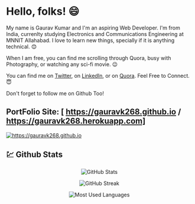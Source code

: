 # Hello, folks! :smile:

My name is Gaurav Kumar and I'm an aspiring Web Developer. I'm from India, currenlty studying Electronics and Communications Engineering at MNNIT Allahabad. I love to learn new things, specially if it is anything technical. :blush: </br>

When I am free, you can find me scrolling through Quora, busy with Photography, or watching any sci-fi movie. :wink: </br>

You can find me on <a href="https://twitter.com/gaurav_k268">Twitter</a>, on <a href="https://www.linkedin.com/in/gauravk268">LinkedIn</a>, or on <a href="https://www.quora.com/profile/Gaurav-1297">Quora</a>. Feel Free to Connect. :innocent: </br>

Don't forget to follow me on Github Too!

## PortFolio Site: [ https://gauravk268.github.io / https://gauravk268.herokuapp.com]

<a href="#">
	<img align="center" src="https://gauravk268.github.io/images/web-preview.png" alt="https://gauravk268.github.io">
</a>

## :chart: Github Stats

<p align="center">
	<img 
	src="https://github-readme-stats.vercel.app/api?username=gauravk268&show_icons=true&line_height=27&count_private=true"
	alt="GitHub Stats"
	/>
</p>

<p align="center">
	<img 
	src="https://github-readme-streak-stats.herokuapp.com/?user=gauravk268"
	alt="GitHub Streak"
	/>
</p>

<p align="center">
  <img 
	src="https://github-readme-stats.vercel.app/api/top-langs/?username=gauravk268&hide=jupyter%20notebook&layout=compact"
	alt="Most Used Languages"
	/>
</p>